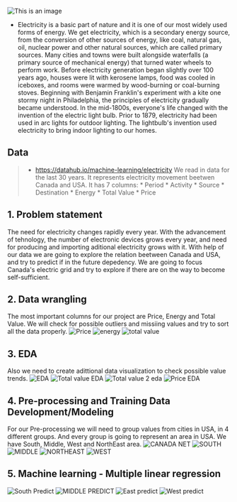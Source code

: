 ![This is an image](https://iea.imgix.net/b76ee6a7-ff18-4ee8-a557-5d4a5cbf421d/shutterstock_612227351.jpg?auto=compress%2Cformat&fit=min&q=80&rect=0%2C2105%2C4578%2C3047&w=1280&h=852&fit=crop&fm=jpg&q=70&auto=format)
* Electricity is a basic part of nature and it is one of our most widely used forms of energy. We get electricity, which is a secondary energy source, from the conversion of other sources of energy, like coal, natural gas, oil, nuclear power and other natural sources, which are called primary sources. Many cities and towns were built alongside waterfalls (a primary source of mechanical energy) that turned water wheels to perform work. Before electricity generation began slightly over 100 years ago, houses were lit with kerosene lamps, food was cooled in iceboxes, and rooms were warmed by wood-burning or coal-burning stoves. Beginning with Benjamin Franklin's experiment with a kite one stormy night in Philadelphia, the principles of electricity gradually became understood. In the mid-1800s, everyone's life changed with the invention of the electric light bulb. Prior to 1879, electricity had been used in arc lights for outdoor lighting. The lightbulb's invention used electricity to bring indoor lighting to our homes.
##  Data 
> * https://datahub.io/machine-learning/electricity
We read in data for the last 30 years. It represents electricity movement beetwen Canada and USA.
It has 7 columns:
    * Period
    * Activity 
    * Source 
    * Destination
    * Energy 
    * Total Value
    * Price
## 1. Problem statement
The need for electricity changes rapidly every year. With the advancement of tehnology, the number of electronic devices grows every year, and need for producing and importing aditional electricity grows with it. With help of our data we are going to explore the relation beetween Canada and USA,
and try to predict if in the future depedency. We are going to focus Canada's electric grid and try to explore if there are on the way to become self-sufficient.

## 2. Data wrangling
The most important columns for our project are Price, Energy and Total Value. We will check for possible outliers and missiing values and try to sort all the data properly.
![Price](https://user-images.githubusercontent.com/77463436/152405840-f71f61c0-a935-45f0-897c-5d853c77a6c2.png)
![energy](https://user-images.githubusercontent.com/77463436/152405934-28210803-c85e-4de0-9a2b-4dbd75557af3.png)
![total value](https://user-images.githubusercontent.com/77463436/152405970-2b5e5bda-ee90-4499-8f9f-431909cf9739.png)

## 3. EDA
Also we need to create adittional data visualization to check possible value trends.
![EDA](https://user-images.githubusercontent.com/77463436/152406598-64084412-931b-4f2f-9d7b-bfd81fc6c103.png)
![Total value EDA](https://user-images.githubusercontent.com/77463436/152406638-d4f534a9-ca11-4d84-a7cb-0dd2cb0bb7dd.png)
![Total value 2 eda](https://user-images.githubusercontent.com/77463436/152406774-e3f98a70-5dc0-4128-9481-f5c5c5309038.png)
![Price EDA](https://user-images.githubusercontent.com/77463436/152406815-d893f740-01ba-4348-82ef-9327bdf4b990.png)

## 4. Pre-processing and Training Data Development/Modeling
For our Pre-processing we will need to group values from cities in USA, in 4 different groups. And every group is going to represent an area in USA.
We have South, Middle, West and NorthEast area.
![CANADA NET](https://user-images.githubusercontent.com/77463436/152408876-7e7e67b9-d004-4a12-a53a-0c1240b1cd20.png)
![SOUTH](https://user-images.githubusercontent.com/77463436/152408911-b76ee1f6-b2d7-43aa-9436-eaaffa55d345.png)
![MIDDLE](https://user-images.githubusercontent.com/77463436/152408943-6ace549a-ce3a-4332-935e-ff466c9c5390.png)
![NORTHEAST](https://user-images.githubusercontent.com/77463436/152408990-e5511c18-9cfa-4d8f-84fe-603e504a695f.png)
![WEST](https://user-images.githubusercontent.com/77463436/152409044-3e923d8d-3393-4f5e-8450-94e80a4ff67a.png)

 ## 5. Machine learning - Multiple linear regression
 
 ![South Predict](https://user-images.githubusercontent.com/77463436/152409417-f9fc8834-1dce-49e5-ab63-63a28b1aa908.png)
![MIDDLE PREDICT](https://user-images.githubusercontent.com/77463436/152409454-5c732a22-f3ec-4bbb-a0c9-78c5daa1bb8c.png)
![East predict](https://user-images.githubusercontent.com/77463436/152409525-25312d85-071b-4d19-8e53-7cde9ca0677f.png)
![West predict](https://user-images.githubusercontent.com/77463436/152409566-1f82884a-a10d-4db3-9889-a0020eab5069.png)
